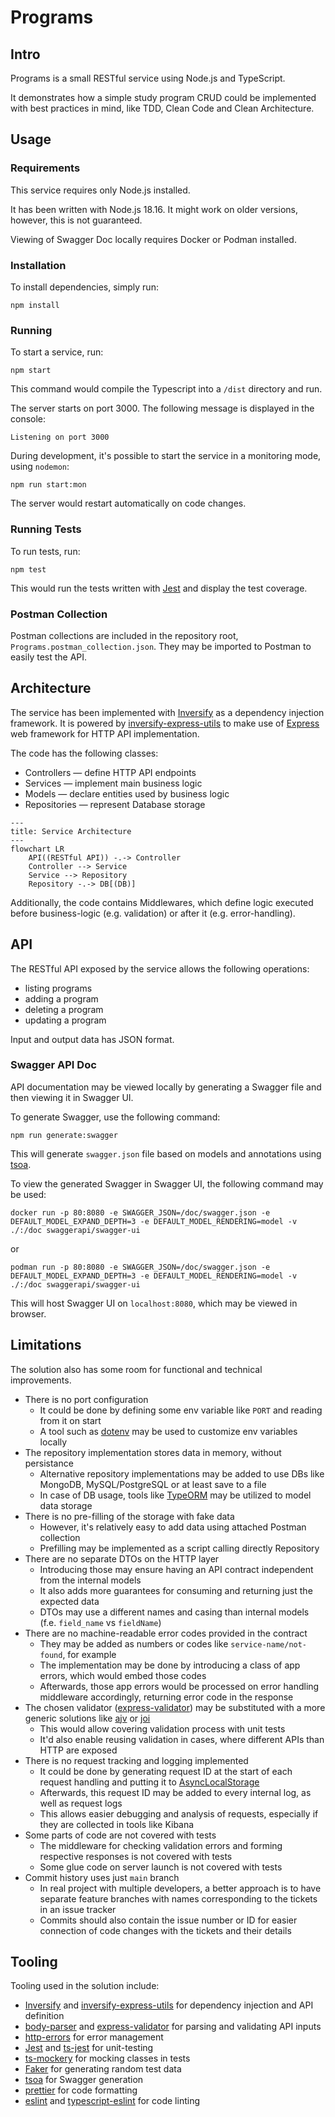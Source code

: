 # Programs

## Intro

Programs is a small RESTful service using Node.js and TypeScript.

It demonstrates how a simple study program CRUD could be implemented with best practices in mind, like TDD, Clean Code and Clean Architecture.

## Usage

### Requirements

This service requires only Node.js installed.

It has been written with Node.js 18.16. It might work on older versions, however, this is not guaranteed.

Viewing of Swagger Doc locally requires Docker or Podman installed.

### Installation

To install dependencies, simply run:

```
npm install
```

### Running

To start a service, run:

```
npm start
```

This command would compile the Typescript into a `/dist` directory and run.

The server starts on port 3000. The following message is displayed in the console:

```
Listening on port 3000
```

During development, it's possible to start the service in a monitoring mode, using `nodemon`:

```
npm run start:mon
```

The server would restart automatically on code changes.

### Running Tests

To run tests, run:

```
npm test
```

This would run the tests written with [Jest](https://jestjs.io) and display the test coverage.

### Postman Collection

Postman collections are included in the repository root, `Programs.postman_collection.json`. They may be imported to Postman to easily test the API.

## Architecture

The service has been implemented with [Inversify](https://inversify.io) as a dependency injection framework. It is powered by [inversify-express-utils](https://github.com/inversify/inversify-express-utils) to make use of [Express](https://expressjs.com) web framework for HTTP API implementation.

The code has the following classes:

-   Controllers — define HTTP API endpoints
-   Services — implement main business logic
-   Models — declare entities used by business logic
-   Repositories — represent Database storage

```mermaid
---
title: Service Architecture
---
flowchart LR
    API((RESTful API)) -.-> Controller
    Controller --> Service
    Service --> Repository
    Repository -.-> DB[(DB)]
```

Additionally, the code contains Middlewares, which define logic executed before business-logic (e.g. validation) or after it (e.g. error-handling).

## API

The RESTful API exposed by the service allows the following operations:

-   listing programs
-   adding a program
-   deleting a program
-   updating a program

Input and output data has JSON format.

### Swagger API Doc

API documentation may be viewed locally by generating a Swagger file and then viewing it in Swagger UI.

To generate Swagger, use the following command:

```
npm run generate:swagger
```

This will generate `swagger.json` file based on models and annotations using [tsoa](https://tsoa-community.github.io/docs/).

To view the generated Swagger in Swagger UI, the following command may be used:

```
docker run -p 80:8080 -e SWAGGER_JSON=/doc/swagger.json -e DEFAULT_MODEL_EXPAND_DEPTH=3 -e DEFAULT_MODEL_RENDERING=model -v ./:/doc swaggerapi/swagger-ui
```

or

```
podman run -p 80:8080 -e SWAGGER_JSON=/doc/swagger.json -e DEFAULT_MODEL_EXPAND_DEPTH=3 -e DEFAULT_MODEL_RENDERING=model -v ./:/doc swaggerapi/swagger-ui
```

This will host Swagger UI on `localhost:8080`, which may be viewed in browser.

## Limitations

The solution also has some room for functional and technical improvements.

-   There is no port configuration
    -   It could be done by defining some env variable like `PORT` and reading from it on start
    -   A tool such as [dotenv](https://github.com/motdotla/dotenv) may be used to customize env variables locally
-   The repository implementation stores data in memory, without persistance
    -   Alternative repository implementations may be added to use DBs like MongoDB, MySQL/PostgreSQL or at least save to a file
    -   In case of DB usage, tools like [TypeORM](https://typeorm.io) may be utilized to model data storage
-   There is no pre-filling of the storage with fake data
    -   However, it's relatively easy to add data using attached Postman collection
    -   Prefilling may be implemented as a script calling directly Repository
-   There are no separate DTOs on the HTTP layer
    -   Introducing those may ensure having an API contract independent from the internal models
    -   It also adds more guarantees for consuming and returning just the expected data
    -   DTOs may use a different names and casing than internal models (f.e. `field_name` vs `fieldName`)
-   There are no machine-readable error codes provided in the contract
    -   They may be added as numbers or codes like `service-name/not-found`, for example
    -   The implementation may be done by introducing a class of app errors, which would embed those codes
    -   Afterwards, those app errors would be processed on error handling middleware accordingly, returning error code in the response
-   The chosen validator ([express-validator](https://express-validator.github.io/docs)) may be substituted with a more generic solutions like [ajv](https://ajv.js.org) or [joi](https://joi.dev)
    -   This would allow covering validation process with unit tests
    -   It'd also enable reusing validation in cases, where different APIs than HTTP are exposed
-   There is no request tracking and logging implemented
    -   It could be done by generating request ID at the start of each request handling and putting it to [AsyncLocalStorage](https://nodejs.org/api/async_context.html#class-asynclocalstorage)
    -   Afterwards, this request ID may be added to every internal log, as well as request logs
    -   This allows easier debugging and analysis of requests, especially if they are collected in tools like Kibana
-   Some parts of code are not covered with tests
    -   The middleware for checking validation errors and forming respective responses is not covered with tests
    -   Some glue code on server launch is not covered with tests
-   Commit history uses just `main` branch
    -   In real project with multiple developers, a better approach is to have separate feature branches with names corresponding to the tickets in an issue tracker
    -   Commits should also contain the issue number or ID for easier connection of code changes with the tickets and their details

## Tooling

Tooling used in the solution include:

-   [Inversify](https://inversify.io) and [inversify-express-utils](https://github.com/inversify/inversify-express-utils) for dependency injection and API definition
-   [body-parser](https://github.com/expressjs/body-parser) and [express-validator](https://express-validator.github.io/docs) for parsing and validating API inputs
-   [http-errors](https://github.com/jshttp/http-errors) for error management
-   [Jest](https://jestjs.io) and [ts-jest](https://github.com/kulshekhar/ts-jest) for unit-testing
-   [ts-mockery](https://github.com/ike18t/ts-mockery) for mocking classes in tests
-   [Faker](https://fakerjs.dev) for generating random test data
-   [tsoa](https://tsoa-community.github.io/docs/) for Swagger generation
-   [prettier](https://prettier.io) for code formatting
-   [eslint](https://eslint.org) and [typescript-eslint](https://typescript-eslint.io) for code linting
